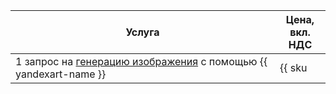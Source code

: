| Услуга                                                                                                                                 | Цена, <br>вкл. НДС |
|----------------------------------------------------------------------------------------------------------------------------------------| ----- |
| 1 запрос на [генерацию изображения](../../foundation-models/operations/generation/yandexart-request.md) с помощью {{ yandexart-name }} | {{ sku|KZT|foundation_models.image_generation.v1|string }} |